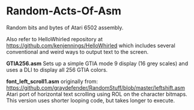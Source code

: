 # Random-Acts-Of-Asm
Random bits and bytes of Atari  6502 assembly.

Also refer to HelloWhirled repository at https://github.com/kenjennings/HelloWhirled which includes several conventional and weird ways to output text to the screen.

**GTIA256.asm**
Sets up a simple GTIA mode 9 display (16 grey scales) and uses a DLI to display all 256 GTIA colors.

**font_left_scroll1.asm**
originally from:
https://github.com/graydefender/RandomStuff/blob/master/leftshift.asm
Atari port of horizontal text scrolling using ROL on the character bitmaps.
This version uses shorter looping code, but takes longer to execute.
